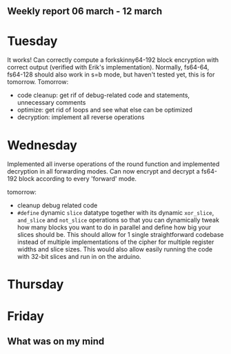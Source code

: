 ## Weekly report 06 march - 12 march

# Tuesday

It works! Can correctly compute a forkskinny64-192 block encryption with correct output (verified with Erik's
implementation). Normally, fs64-64, fs64-128 should also work in s=b mode, but haven't tested yet, this is for tomorrow.
Tomorrow:

- code cleanup: get rif of debug-related code and statements, unnecessary comments
- optimize: get rid of loops and see what else can be optimized
- decryption: implement all reverse operations

# Wednesday

Implemented all inverse operations of the round function and implemented decryption in all forwarding modes. Can now
encrypt and decrypt a fs64-192 block according to every 'forward' mode.

tomorrow:

- cleanup debug related code
- `#define` dynamic `slice` datatype together with its dynamic `xor_slice`, `and_slice` and `not_slice` operations so
  that you can dynamically tweak how many blocks you want to do in parallel and define how big your slices should be.
  This should allow for 1 single straightforward codebase instead of multiple implementations of the cipher for multiple
  register widths and slice sizes. This would also allow easily running the code with 32-bit slices and run in on the
  arduino.

# Thursday

# Friday

## What was on my mind

